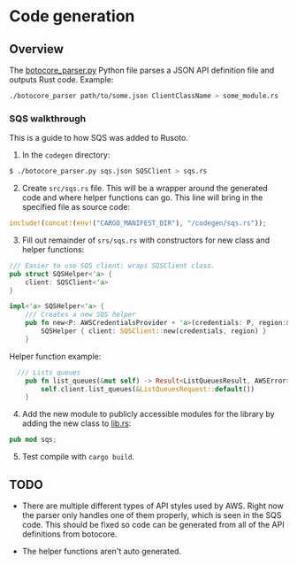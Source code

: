 # Code generation

## Overview

The [botocore_parser.py](botocore_parser.py) Python file parses a JSON API definition
file and outputs Rust code.  Example:

```bash
./botocore_parser path/to/some.json ClientClassName > some_module.rs
```

### SQS walkthrough

This is a guide to how SQS was added to Rusoto.  

1. In the `codegen` directory:

```bash
$ ./botocore_parser.py sqs.json SQSClient > sqs.rs
```

2. Create `src/sqs.rs` file.  This will be a wrapper around the generated code and
where helper functions can go.  This line will bring in the specified file as source code:

```rust
include!(concat!(env!("CARGO_MANIFEST_DIR"), "/codegen/sqs.rs"));
```

3.  Fill out remainder of `srs/sqs.rs` with constructors for new class and helper functions:

```rust
/// Easier to use SQS client: wraps SQSClient class.
pub struct SQSHelper<'a> {
	client: SQSClient<'a>
}

impl<'a> SQSHelper<'a> {
	/// Creates a new SQS helper
	pub fn new<P: AWSCredentialsProvider + 'a>(credentials: P, region:&'a Region) -> SQSHelper<'a> {
		SQSHelper { client: SQSClient::new(credentials, region) }
	}
```

Helper function example:

```rust
  /// Lists queues
	pub fn list_queues(&mut self) -> Result<ListQueuesResult, AWSError> {
		self.client.list_queues(&ListQueuesRequest::default())
	}
```

4.  Add the new module to publicly accessible modules for the library by adding the new class
to [lib.rs](../src/lib.rs):

```rust
pub mod sqs;
```

5.  Test compile with `cargo build`.

## TODO

* There are multiple different types of API styles used by AWS.  Right now the parser
only handles one of them properly, which is seen in the SQS code.  This should be
fixed so code can be generated from all of the API definitions from botocore.

* The helper functions aren't auto generated.
